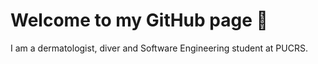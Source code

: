 # Welcome to my GitHub page 👋

I am a dermatologist, diver and Software Engineering student at PUCRS.

<!--
**robertodermato/robertodermato** is a ✨ _special_ ✨ repository because its `README.md` (this file) appears on your GitHub profile.

Here are some ideas to get you started:

- 🔭 I’m currently working on basic Java study projects.
- 🌱 I’m currently learning Java.



- 📫 How to reach me: robertodermato@gmail.com



